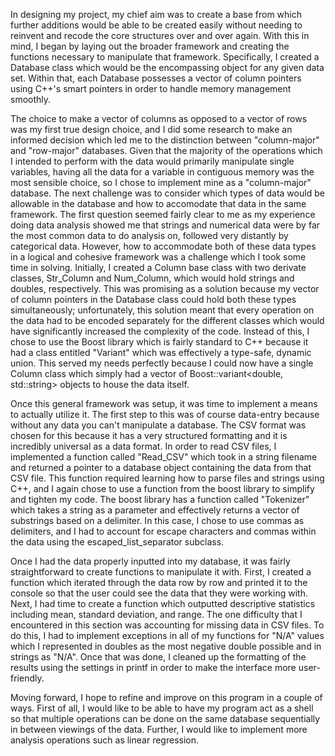   In designing my project, my chief aim was to create a base from which further additions would be able to be created easily without needing
to reinvent and recode the core structures over and over again. With this in mind, I began by laying out the broader framework and creating
the functions necessary to manipulate that framework. Specifically, I created a Database class which would be the encompassing object for
any given data set. Within that, each Database possesses a vector of column pointers using C++'s smart pointers in order to handle memory
management smoothly. 

  The choice to make a vector of columns as opposed to a vector of rows was my first true design choice, and I did some research to make
an informed decision which led me to the distinction between "column-major" and "row-major" databases. Given that the majority of the 
operations which I intended to perform with the data would primarily manipulate single variables, having all the data for a variable in 
contiguous memory was the most sensible choice, so I chose to implement mine as a "column-major" database. The next challenge was to consider
which types of data would be allowable in the database and how to accomodate that data in the same framework. The first question seemed
fairly clear to me as my experience doing data analysis showed me that strings and numerical data were by far the most common data to do
analysis on, followed very distantly by categorical data. However, how to accommodate both of these data types in a logical and cohesive
framework was a challenge which I took some time in solving. Initially, I created a Column base class with two derivate classes, Str_Column
and Num_Column, which would hold strings and doubles, respectively. This was promising as a solution because my vector of column pointers
in the Database class could hold both these types simultaneously; unfortunately, this solution meant that every operation on the data had
to be encoded separately for the different classes which would have significantly increased the complexity of the code. Instead of this,
I chose to use the Boost library which is fairly standard to C++ because it had a class entitled "Variant" which was effectively a 
type-safe, dynamic union. This served my needs perfectly because I could now have a single Column class which simply had a vector of 
Boost::variant<double, std::string> objects to house the data itself. 

  Once this general framework was setup, it was time to implement a means to actually utilize it. The first step to this was of course
data-entry because without any data you can't manipulate a database. The CSV format was chosen for this because it has a very structured
formatting and it is incredibly universal as a data format. In order to read CSV files, I implemented a function called "Read_CSV" which 
took in a string filename and returned a pointer to a database object containing the data from that CSV file. This function required
learning how to parse files and strings using C++, and I again chose to use a function from the boost library to simplify and tighten my
code. The boost library has a function called "Tokenizer" which takes a string as a parameter and effectively returns a vector of substrings
based on a delimiter. In this case, I chose to use commas as delimiters, and I had to account for escape characters and commas within the
data using the escaped_list_separator subclass. 

  Once I had the data properly inputted into my database, it was fairly straightforward to create functions to manipulate it with. First, I
created a function which iterated through the data row by row and printed it to the console so that the user could see the data that they
were working with. Next, I had time to create a function which outputted descriptive statistics including mean, standard deviation, and 
range. The one difficulty that I encountered in this section was accounting for missing data in CSV files. To do this, I had to implement 
exceptions in all of my functions for "N/A" values which I represented in doubles as the most negative double possible and in strings as 
"N/A". Once that was done, I cleaned up the formatting of the results using the settings in printf in order to make the interface more
user-friendly. 

  Moving forward, I hope to refine and improve on this program in a couple of ways. First of all, I would like to be able to have my 
program act as a shell so that multiple operations can be done on the same database sequentially in between viewings of the data.
Further, I would like to implement more analysis operations such as linear regression.
